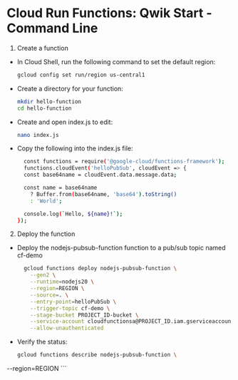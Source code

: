 # Cloud Run Functions: Qwik Start - Command Line

1. Create a function
  - In Cloud Shell, run the following command to set the default region:
    ```bash
    gcloud config set run/region us-central1
    ```
  - Create a directory for your function:
    ```bash
    mkdir hello-function
    cd hello-function
    ```
  - Create and open index.js to edit:
    ```bash
    nano index.js
    ```
  - Copy the following into the index.js file:
    ```bash
      const functions = require('@google-cloud/functions-framework');
      functions.cloudEvent('helloPubSub', cloudEvent => {
      const base64name = cloudEvent.data.message.data;

      const name = base64name
        ? Buffer.from(base64name, 'base64').toString()
        : 'World';

      console.log(`Hello, ${name}!`);
    });
    ```
2. Deploy the function
  - Deploy the nodejs-pubsub-function function to a pub/sub topic named cf-demo
    ```bash
      gcloud functions deploy nodejs-pubsub-function \
        --gen2 \
        --runtime=nodejs20 \
        --region=REGION \
        --source=. \
        --entry-point=helloPubSub \
        --trigger-topic cf-demo \
        --stage-bucket PROJECT_ID-bucket \
        --service-account cloudfunctionsa@PROJECT_ID.iam.gserviceaccount.com \
        --allow-unauthenticated
    ```
  - Verify the status:
    ```bash
    gcloud functions describe nodejs-pubsub-function \
  --region=REGION 
    ```